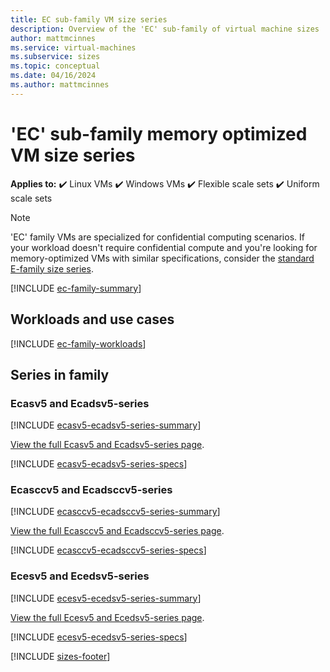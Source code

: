 ```yaml
---
title: EC sub-family VM size series 
description: Overview of the 'EC' sub-family of virtual machine sizes
author: mattmcinnes
ms.service: virtual-machines
ms.subservice: sizes
ms.topic: conceptual
ms.date: 04/16/2024
ms.author: mattmcinnes
---
```


# 'EC' sub-family memory optimized VM size series

**Applies to:** :heavy_check_mark: Linux VMs :heavy_check_mark: Windows VMs :heavy_check_mark: Flexible scale sets :heavy_check_mark: Uniform scale sets

> [!NOTE]
> 'EC' family VMs are specialized for confidential computing scenarios. If your workload doesn't require confidential compute and you're looking for memory-optimized VMs with similar specifications, consider the [standard E-family size series](./e-family.md).

[!INCLUDE [ec-family-summary](./includes/ec-family-summary.md)]

## Workloads and use cases

[!INCLUDE [ec-family-workloads](./includes/ec-family-workloads.md)]

## Series in family

### Ecasv5 and Ecadsv5-series
[!INCLUDE [ecasv5-ecadsv5-series-summary](./includes/ecasv5-ecadsv5-series-summary.md)]

[View the full Ecasv5 and Ecadsv5-series page](../../ecasv5-ecadsv5-series.md).

[!INCLUDE [ecasv5-ecadsv5-series-specs](./includes/ecasv5-ecadsv5-series-specs.md)]


### Ecasccv5 and Ecadsccv5-series
[!INCLUDE [ecasccv5-ecadsccv5-series-summary](./includes/ecasccv5-ecadsccv5-series-summary.md)]

[View the full Ecasccv5 and Ecadsccv5-series page](../../ecasccv5-ecadsccv5-series.md).

[!INCLUDE [ecasccv5-ecadsccv5-series-specs](./includes/ecasccv5-ecadsccv5-series-specs.md)]


### Ecesv5 and Ecedsv5-series
[!INCLUDE [ecesv5-ecedsv5-series-summary](./includes/ecesv5-ecedsv5-series-summary.md)]

[View the full Ecesv5 and Ecedsv5-series page](../../ecesv5-ecedsv5-series.md).

[!INCLUDE [ecesv5-ecedsv5-series-specs](./includes/ecesv5-ecedsv5-series-specs.md)]


[!INCLUDE [sizes-footer](../includes/sizes-footer.md)]
